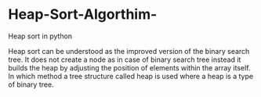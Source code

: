 # Heap-Sort-Algorthim-
Heap sort in python 

Heap sort can be understood as the improved version of the binary search tree. It does not create a node as in case of binary search tree instead it builds the heap by adjusting the position of elements within the array itself. In which method a tree structure called heap is used where a heap is a type of binary tree.
